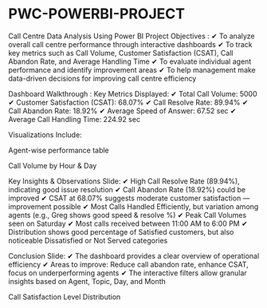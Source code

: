 # PWC-POWERBI-PROJECT
Call Centre Data Analysis Using Power BI
 Project Objectives :
✔ To analyze overall call centre performance through interactive dashboards
✔ To track key metrics such as Call Volume, Customer Satisfaction (CSAT), Call Abandon Rate, and Average Handling Time
✔ To evaluate individual agent performance and identify improvement areas
✔ To help management make data-driven decisions for improving call centre efficiency

Dashboard Walkthrough :
Key Metrics Displayed:
✔ Total Call Volume: 5000
✔ Customer Satisfaction (CSAT): 68.07%
✔ Call Resolve Rate: 89.94%
✔ Call Abandon Rate: 18.92%
✔ Average Speed of Answer: 67.52 sec
✔ Average Call Handling Time: 224.92 sec

Visualizations Include:

Agent-wise performance table

Call Volume by Hour & Day

Key Insights & Observations Slide:
✔ High Call Resolve Rate (89.94%), indicating good issue resolution
✔ Call Abandon Rate (18.92%) could be improved
✔ CSAT at 68.07% suggests moderate customer satisfaction — improvement possible
✔ Most Calls Handled Efficiently, but variation among agents (e.g., Greg shows good speed & resolve %)
✔ Peak Call Volumes seen on Saturday
✔ Most calls received between 11:00 AM to 6:00 PM
✔ Distribution shows good percentage of Satisfied customers, but also noticeable Dissatisfied or Not Served categories

Conclusion Slide:
✔ The dashboard provides a clear overview of operational efficiency
✔ Areas to improve: Reduce call abandon rate, enhance CSAT, focus on underperforming agents
✔ The interactive filters allow granular insights based on Agent, Topic, Day, and Month




Call Satisfaction Level Distribution
